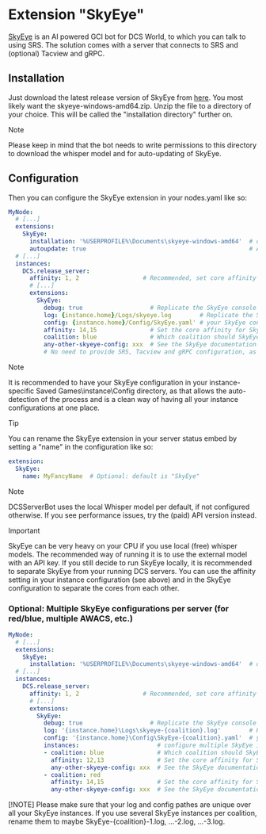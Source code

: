 # Extension "SkyEye"
[SkyEye](https://github.com/dharmab/skyeye) is an AI powered GCI bot for DCS World, to which you can talk to using SRS.
The solution comes with a server that connects to SRS and (optional) Tacview and gRPC.

## Installation
Just download the latest release version of SkyEye from [here](https://github.com/dharmab/skyeye/releases/latest). You
most likely want the skyeye-windows-amd64.zip.
Unzip the file to a directory of your choice. This will be called the "installation directory" further on.
> [!NOTE]
> Please keep in mind that the bot needs to write permissions to this directory to download the whisper model and for
> auto-updating of SkyEye.

## Configuration
Then you can configure the SkyEye extension in your nodes.yaml like so:
```yaml
MyNode:
  # [...]
  extensions:
    SkyEye:
      installation: '%USERPROFILE%\Documents\skyeye-windows-amd64'  # or wherever you have installed it
      autoupdate: true                                              # Auto update SkyEye, whenever a new version is available
  # [...]
  instances:
    DCS.release_server:
      affinity: 1, 2                  # Recommended, set core affinity for your DCS server process when using SkyEye
      # [...]
      extensions:
        SkyEye:
          debug: true                   # Replicate the SkyEye console log into the DCSSB log
          log: {instance.home}/Logs/skyeye.log        # Replicate the SkyEye log into a separate logfile
          config: {instance.home}/Config/SkyEye.yaml' # your SkyEye config file (default path)
          affinity: 14,15               # Set the core affinity for SkyEye (recommended!)
          coalition: blue               # Which coalition should SkyEye be active on   
          any-other-skyeye-config: xxx  # See the SkyEye documentation. 
          # No need to provide SRS, Tacview and gRPC configuration, as long as they are configured in nodes.yaml
```
> [!NOTE]
> It is recommended to have your SkyEye configuration in your instance-specific Saved Games\instance\Config directory, 
> as that allows the auto-detection of the process and is a clean way of having all your instance configurations at one 
> place.

> [!TIP]
> You can rename the SkyEye extension in your server status embed by setting a "name" in the configuration like so:
> ```yaml
> extension:
>   SkyEye:
>     name: MyFancyName  # Optional: default is "SkyEye"
> ```

> [!NOTE]
> DCSServerBot uses the local Whisper model per default, if not configured otherwise. If you see performance issues,
> try the (paid) API version instead.

> [!IMPORTANT]
> SkyEye can be very heavy on your CPU if you use local (free) whisper models. 
> The recommended way of running it is to use the external model with an API key. 
> If you still decide to run SkyEye locally, it is recommended to separate SkyEye from your running DCS servers. 
> You can use the affinity setting in your instance configuration (see above) and in the SkyEye configuration to 
> separate the cores from each other.

### Optional: Multiple SkyEye configurations per server (for red/blue, multiple AWACS, etc.)
```yaml
MyNode:
  # [...]
  extensions:
    SkyEye:
      installation: '%USERPROFILE%\Documents\skyeye-windows-amd64'  # or wherever you have installed it
  # [...]
  instances:
    DCS.release_server:
      affinity: 1, 2                  # Recommended, set core affinity for your DCS server process when using SkyEye
      # [...]
      extensions:
        SkyEye:
          debug: true                   # Replicate the SkyEye console log into the DCSSB log
          log: '{instance.home}\Logs\skyeye-{coalition}.log'        # Replicate the SkyEye log into a separate logfile
          config: '{instance.home}\Config\SkyEye-{coalition}.yaml'  # your SkyEye config file (default path)
          instances:                      # configure multiple SkyEye instances
          - coalition: blue               # Which coalition should SkyEye be active on   
            affinity: 12,13               # Set the core affinity for SkyEye (recommended!)
            any-other-skyeye-config: xxx  # See the SkyEye documentation. 
          - coalition: red
            affinity: 14,15               # Set the core affinity for SkyEye (recommended!)
            any-other-skyeye-config: xxx  # See the SkyEye documentation. 
```

[!NOTE]
Please make sure that your log and config pathes are unique over all your SkyEye instances. If you use several 
SkyEye instances per coalition, rename them to maybe SkyEye-{coalition}-1.log, ...-2.log, ...-3.log.
